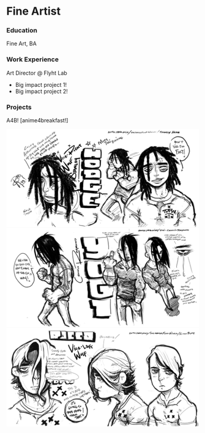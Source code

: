 # Fine Artist

### Education
Fine Art, BA

### Work Experience
Art Director @ Flyht Lab
- Big impact project 1!
- Big impact project 2!

### Projects
A4B! [anime4breakfast!]

![Hodge CC](/assets/images/Hodge-CC.jpg)
![Yogi CC](/assets/images/Yogi-CC.jpg)
![Rocco CC](/assets/images/Rocco-CC.jpg)

